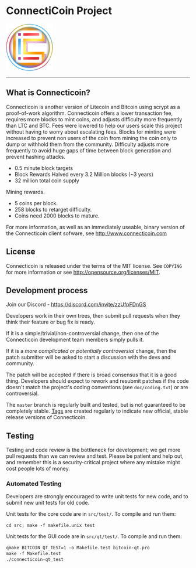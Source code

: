 ConnectiCoin Project
===================================== 
![](share/pixmaps/bitcoin128.png)
 
---------------- 
What is Connecticoin?
----------------

Connecticoin is another version of Litecoin and Bitcoin using scrypt as a proof-of-work algorithm.
Connecticoin offers a lower transaction fee, requires more blocks to mint coins, and adjusts difficulty more frequently than LTC and BTC.
Fees were lowered to help our users scale this project without having to worry about escalating fees.
Blocks for minting were increased to prevent non users of the coin from mining the coin only to dump or withhold them from the community.
Difficulty adjusts more frequently to avoid huge gaps of time between block generation and prevent hashing attacks. 
 - 0.5 minute block targets
 - Block Rewards Halved every 3.2 Million blocks (~3 years)
 - 32 million total coin supply

Mining rewards.
 - 5 coins per block. 
 - 258 blocks to retarget difficulty.
 - Coins need 2000 blocks to mature.

For more information, as well as an immediately useable, binary version of
the Connecticoin client sofware, see http://www.connecticoin.com

License
-------

Connecticoin is released under the terms of the MIT license. See `COPYING` for more
information or see http://opensource.org/licenses/MIT.

Development process
-------------------

Join our Discord - https://discord.com/invite/zzUfpFDnGS

Developers work in their own trees, then submit pull requests when they think
their feature or bug fix is ready.

If it is a simple/trivial/non-controversial change, then one of the Connecticoin
development team members simply pulls it.

If it is a *more complicated or potentially controversial* change, then the patch
submitter will be asked to start a discussion with the devs and community.

The patch will be accepted if there is broad consensus that it is a good thing.
Developers should expect to rework and resubmit patches if the code doesn't
match the project's coding conventions (see `doc/coding.txt`) or are
controversial.

The `master` branch is regularly built and tested, but is not guaranteed to be
completely stable. [Tags](https://github.com/connecticoin/connecticoin/tags) are created
regularly to indicate new official, stable release versions of Connecticoin.

Testing
-------

Testing and code review is the bottleneck for development; we get more pull
requests than we can review and test. Please be patient and help out, and
remember this is a security-critical project where any mistake might cost people
lots of money.

### Automated Testing

Developers are strongly encouraged to write unit tests for new code, and to
submit new unit tests for old code.

Unit tests for the core code are in `src/test/`. To compile and run them:

    cd src; make -f makefile.unix test

Unit tests for the GUI code are in `src/qt/test/`. To compile and run them:

    qmake BITCOIN_QT_TEST=1 -o Makefile.test bitcoin-qt.pro
    make -f Makefile.test
    ./connecticoin-qt_test
